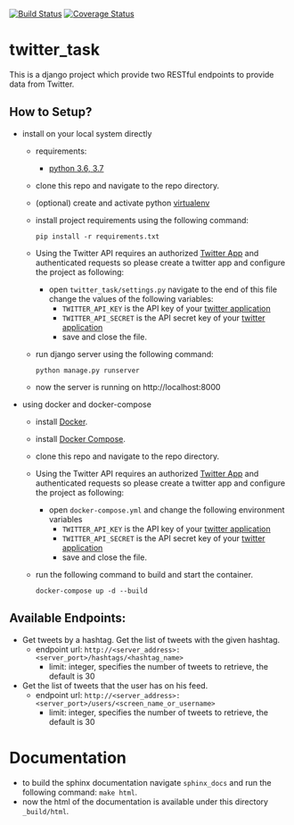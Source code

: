 [![Build Status](https://travis-ci.org/hishamkaram/twitter_task.svg?branch=master)](https://travis-ci.org/hishamkaram/twitter_task)
[![Coverage Status](https://coveralls.io/repos/github/hishamkaram/twitter_task/badge.svg?branch=master)](https://coveralls.io/github/hishamkaram/twitter_task?branch=master)
# twitter_task
This is a django project which provide two RESTful endpoints to provide data from Twitter.

## How to Setup?
- install on your local system directly
	- requirements:
    	- [python 3.6, 3.7](https://www.python.org/downloads/)
	- clone this repo and navigate to the repo directory.
	- (optional) create and activate python [virtualenv](https://virtualenv.pypa.io/en/latest/)
	- install project requirements using the following command:

		`pip install -r requirements.txt`
	- Using the Twitter API requires an authorized [Twitter App](https://developer.twitter.com/en/docs/basics/apps/overview) and authenticated requests so please create a twitter app and configure the project as following:
    	- open `twitter_task/settings.py` navigate to the end of this file change the values of the following variables:
        	- `TWITTER_API_KEY`  is the API key of your [twitter application](https://developer.twitter.com/apps)
        	- `TWITTER_API_SECRET`  is the API secret key of your [twitter application](https://developer.twitter.com/apps)
        	- save and close the file.
	- run django server using the following command:

		`python manage.py runserver`
	- now the server is running on http://localhost:8000

- using docker and docker-compose 
	- install [Docker](https://docs.docker.com/install/).
	- install [Docker Compose](https://docs.docker.com/compose/install/).
	- clone this repo and navigate to the repo directory.
	- Using the Twitter API requires an authorized [Twitter App](https://developer.twitter.com/en/docs/basics/apps/overview) and authenticated requests so please create a twitter app and configure the project as following:
    	- open `docker-compose.yml`  and change the following environment variables
          	- `TWITTER_API_KEY`  is the API key of your [twitter application](https://developer.twitter.com/apps)
        	- `TWITTER_API_SECRET`  is the API secret key of your [twitter application](https://developer.twitter.com/apps)
          	- save and close the file.
	- run the following command to build and start the container.
		
		`docker-compose up -d --build`

## Available Endpoints:
 - Get tweets by a hashtag. Get the list of tweets with the given hashtag.
	- endpoint url: `http://<server_address>:<server_port>/hashtags/<hashtag_name>`
      - limit: integer, specifies the number of tweets to retrieve, the default is 30
 - Get the list of tweets that the user has on his feed.
	- endpoint url: `http://<server_address>:<server_port>/users/<screen_name_or_username>`
      - limit: integer, specifies the number of tweets to retrieve, the default is 30

# Documentation
- to build the sphinx documentation navigate `sphinx_docs` and run the following command:
	`make html`.
- now the html of the documentation is available under this directory `_build/html`.